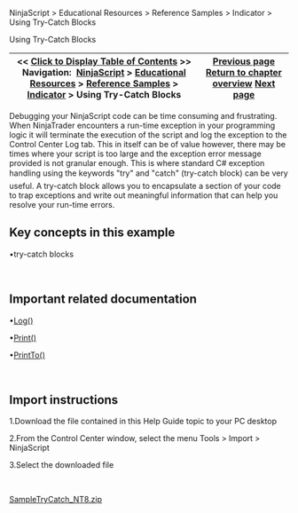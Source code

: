 ﻿


NinjaScript \> Educational Resources \> Reference Samples \> Indicator \> Using Try\-Catch Blocks






















Using Try\-Catch Blocks







| \<\< [Click to Display Table of Contents](using_try-catch_blocks.md) \>\> **Navigation:**     [NinjaScript](ninjascript.md) \> [Educational Resources](educational_resources.md) \> [Reference Samples](reference_samples.md) \> [Indicator](indicator2.md) \> Using Try\-Catch Blocks | [Previous page](using_system_io_file_propertie.md) [Return to chapter overview](indicator2.md) [Next page](creating-chart-wpf-(ui)-modifi.md) |
| --- | --- |











Debugging your NinjaScript code can be time consuming and frustrating. When NinjaTrader encounters a run\-time exception in your programming logic it will terminate the execution of the script and log the exception to the Control Center Log tab. This in itself can be of value however, there may be times where your script is too large and the exception error message provided is not granular enough. This is where standard C\# exception handling using the keywords "try" and "catch" (try\-catch block) can be very useful. A try\-catch block allows you to encapsulate a section of your code to trap exceptions and write out meaningful information that can help you resolve your run\-time errors.


## 


## Key concepts in this example


•try\-catch blocks

 


## Important related documentation


•[Log()](log.md)

•[Print()](print.md)

•[PrintTo()](printto.md)

 


## Import instructions


1\.Download the file contained in this Help Guide topic to your PC desktop

2\.From the Control Center window, select the menu Tools \> Import \> NinjaScript

3\.Select the downloaded file

 


[SampleTryCatch\_NT8\.zip](https://ninjatrader.com/support/helpGuides/nt8/samples/SampleTryCatch_NT8.zip)








